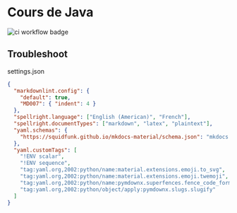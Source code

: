 # Cours de Java

![ci workflow badge](https://github.com/yostane/cours-java/actions/workflows/ci.yml/badge.svg)

## Troubleshoot

settings.json

```json
{
  "markdownlint.config": {
    "default": true,
    "MD007": { "indent": 4 }
  },
  "spellright.language": ["English (American)", "French"],
  "spellright.documentTypes": ["markdown", "latex", "plaintext"],
  "yaml.schemas": {
    "https://squidfunk.github.io/mkdocs-material/schema.json": "mkdocs.yml"
  },
  "yaml.customTags": [
    "!ENV scalar",
    "!ENV sequence",
    "tag:yaml.org,2002:python/name:material.extensions.emoji.to_svg",
    "tag:yaml.org,2002:python/name:material.extensions.emoji.twemoji",
    "tag:yaml.org,2002:python/name:pymdownx.superfences.fence_code_format",
    "tag:yaml.org,2002:python/object/apply:pymdownx.slugs.slugify"
  ]
}
```
